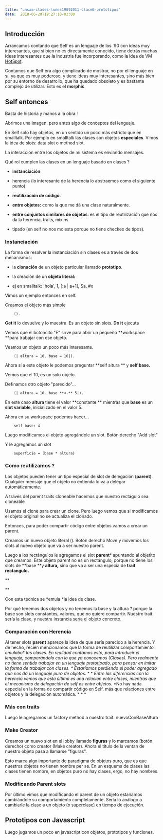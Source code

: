 ```yaml
---
title: "unsam-clases-lunes19092011-clase6-prototipos"
date:  2018-06-20T19:27:10-03:00
---
```



## []()Introducción

Arrancamos contando que Self es un lenguaje de los '90 con ideas muy interesantes, que si bien no es directamente conocido, tiene detrás muchas ideas interesantes que la industria fue incorporando, como la idea de VM [HotSpot](http://en.wikipedia.org/wiki/HotSpot).


Contamos que Self era algo complicado de mostrar, no por el lenguaje en sí, ya que es muy poderoso, y tiene ideas muy interesantes, sino más bien por su entorno de desarrollo, que ha quedado obsoleto y es bastante complejo de utilizar. Esto es el **morphic**. 


## []()Self entonces

Basta de historia y manos a la obra !


Abrimos una imagen, pero antes algo de conceptos del lenguaje.


En Self solo hay objetos, en un sentido un poco más estricto que en smalltalk. Por ejemplo en smalltalk las clases son objetos **especiales**.
Vimos la idea de slots: data slot o method slot.


La interacción entre los objetos de mi sistema es enviando mensajes.


Qué rol cumplen las clases en un lenguaje basado en clases ?

* **instanciación**

* herencia (lo interesante de la herencia lo abstraemos como el siguiente punto)
* **reutilización de código.**


 * **entre objetos:** como la que me dá una clase naturalmente.
 * **entre conjuntos similares de objetos**: es el tipo de reutilización que nos da la herencia, traits, mixins.
* tipado (en self no nos molesta porque no tiene checkeo de tipos).

### []()Instanciación

La forma de resolver la instanciación sin clases es a través de dos mecanismos:

* la **clonación** de un objeto particular llamado **prototipo.**

* la creación de un **objeto literal:**


 * ej en smalltalk: 'hola', 1, [:a | a+1], $a, #x

Vimos un ejemplo entonces en self.


Creamos el objeto más simple 



        ().


**Get it** lo devuelve y lo muestra. Es un objeto sin slots.
**Do it** ejecuta


Vemos que el botoncito "E" sirve para abrir un pequeño **workspace **para trabajar con ese objeto.


Veamos un objeto un poco más interesante.



        (| altura = 10. base = 10|).


Ahora sí a este objeto le podemos preguntar **self altura ** y **self base.**



Vemos que el 10, es un solo objeto.


Definamos otro objeto "parecido"...



        (| altura = 10. base **<-** 5|).


En este caso **altura** tiene el valor **constante ** mientras que **base** es un **slot variable**, inicializado en el valor 5.


Ahora en su workspace podemos hacer...



        self base: 4

Luego modificamos el objeto agregándole un slot.
Botón derecho "Add slot"


Y le agregamos un slot 



        superficie = (base * altura)


### []()Como reutilizamos ?

Los objetos pueden tener un tipo especial de slot de delegación (**parent**).
Cualquier mensaje que el objeto no entienda lo va a delegar automáticamente.


A través del parent traits cloneable hacemos que nuestro rectágulo sea cloneable


Usamos el clone para crear un clone.
Pero luego vemos que si modificamos el objeto original no se actualiza el clonado.


Entonces, para poder compartir código entre objetos vamos a crear un parent.


Creamos un nuevo objeto literal ().
Botón derecho Move y movemos los slots al nuevo objeto que va a ser nuestro parent.


Luego a los rectángulos le agregamos el slot **parent*** apuntando al objetito que creamos.
Este objeto parent no es un rectángulo, porque no tiene los slots de **base **y **altura,** sino que va a ser una especia de **trait rectangulo.**

**

**

Con esta técnica se *emula *la idea de clase.


Por qué tenemos dos objetos y no tenemos la base y la altura ? porque la base son slots constantes, valores, que no quiere compartir. 
Nuestro trait sería la clase, y nuestra instancia sería el objeto concreto.


### []()Comparación con Herencia

Al tener slots **parent** aparece la idea de que sería parecido a la herencia. Y de hecho, recién mencionamos que la forma de reutilizar comportamiento *emulaba** **las clases.*
*En realidad contamos esto, para introducir el lenguaje, comparándolo con lo que ya conocemos (Clases). Pero realmente no tiene sentido trabajar en un lenguaje prototipado, para pensar en imitar la forma de trabajar con clases.*
*
Estaríamos perdiendo el poder agregado que nos dá un lenguaje puro de objetos.*
*
*
*Entre las diferencias con la herencia vemos que ésta última es una relación entre clases, mientras que el mecanismo de delegación de self es entre objetos.*
*No hay nada especial en la forma de compartir código en Self, más que relaciones entre objetos y la delegación automática. *
*
*
### []()Más con traits

Luego le agregamos un factory method a nuestro trait. nuevoConBaseAltura


### []()Make Creator

Creamos un nuevo slot en el lobby llamado **figuras** y lo marcamos (botón derecho) como creator (Make creator). Ahora el título de la ventan de nuestro objeto pasa a llamarse "figuras".


Esto marca algo importante de paradigma de objetos puro, que es que nuestros objetos no tienen nombre per se. En un esquema de clases las clases tienen nombre, en objetos puro no hay clases, ergo, no hay nombres.


### []()Modificando Parent slots

Por último vimos que modificando el parent de un objeto estaríamos cambiándole su comportamiento completamente. Sería lo análogo a cambiarle la clase a un objeto (o superclase) en tiempo de ejecución.


## []()Prototipos con Javascript

Luego jugamos un poco en javascript con objetos, prototipos y funciones.
